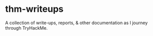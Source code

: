 # thm-writeups
A collection of write-ups, reports, &amp; other documentation as I journey through TryHackMe.
